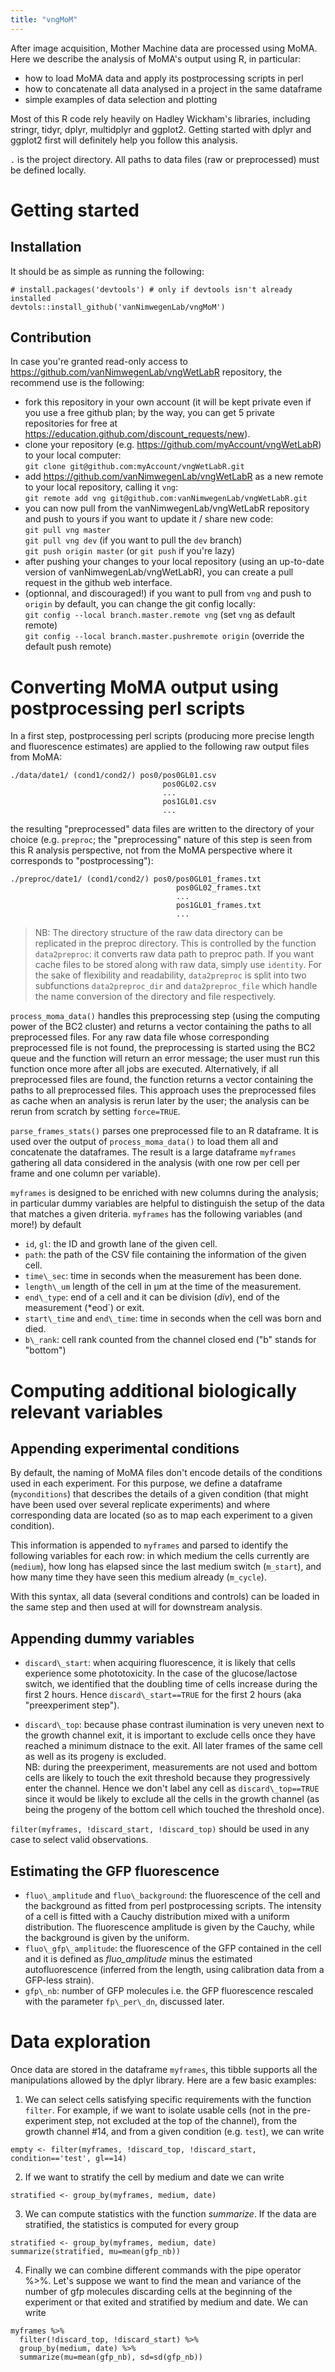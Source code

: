 ```yaml
---
title: "vngMoM"
---
```



After image acquisition, Mother Machine data are processed using MoMA. Here we describe the analysis of MoMA's output using R, in particular:
- how to load MoMA data and apply its postprocessing scripts in perl
- how to concatenate all data analysed in a project in the same dataframe
- simple examples of data selection and plotting

Most of this R code rely heavily on Hadley Wickham's libraries, including stringr, tidyr, dplyr, multidplyr and ggplot2. Getting started with dplyr and ggplot2 first will definitely help you follow this analysis.

`.` is the project directory. All paths to data files (raw or preprocessed) must be defined locally.


# Getting started
## Installation

It should be as simple as running the following:

```
# install.packages('devtools') # only if devtools isn't already installed
devtols::install_github('vanNimwegenLab/vngMoM')
```

## Contribution
In case you're granted read-only access to https://github.com/vanNimwegenLab/vngWetLabR repository, the recommend use is the following:

- fork this repository in your own account (it will be kept private even if you use a free github plan; by the way, you can get 5 private repositories for free at https://education.github.com/discount_requests/new).
- clone your repository (e.g. https://github.com/myAccount/vngWetLabR) to your local computer:  
`git clone git@github.com:myAccount/vngWetLabR.git`
- add https://github.com/vanNimwegenLab/vngWetLabR as a new remote to your local repository, calling it `vng`:  
`git remote add vng git@github.com:vanNimwegenLab/vngWetLabR.git`
- you can now pull from the vanNimwegenLab/vngWetLabR repository and push to yours if you want to update it / share new code:  
`git pull vng master`  
`git pull vng dev` (if you want to pull the `dev` branch)  
`git push origin master` (or `git push` if you're lazy)
- after pushing your changes to your local repository (using an up-to-date version of vanNimwegenLab/vngWetLabR), you can create a pull request in the github web interface.
- (optionnal, and discouraged!) if you want to pull from `vng` and push to `origin` by default, you can change the git config locally:  
`git config --local branch.master.remote vng` (set `vng` as default remote)  
`git config --local branch.master.pushremote origin` (override the default push remote)




# Converting MoMA output using postprocessing perl scripts

In a first step, postprocessing perl scripts (producing more precise length and fluorescence estimates) are applied to the following raw output files from MoMA: 

```
./data/date1/ (cond1/cond2/) pos0/pos0GL01.csv
                                  pos0GL02.csv
                                  ...
                                  pos1GL01.csv
                                  ...
```

the resulting "preprocessed" data files are written to the directory of your choice (e.g. `preproc`; the "preprocessing" nature of this step is seen from this R analysis perspective, not from the MoMA perspective where it corresponds to "postprocessing"):

```
./preproc/date1/ (cond1/cond2/) pos0/pos0GL01_frames.txt
                                     pos0GL02_frames.txt
                                     ...
                                     pos1GL01_frames.txt
                                     ...
```

> NB: The directory structure of the raw data directory can be replicated in the preproc directory. This is controlled by the function `data2preproc`: it converts raw data path to preproc path. If you want cache files to be stored along with raw data, simply use `identity`. For the sake of flexibility and readability, `data2preproc` is split into two subfunctions `data2preproc_dir` and `data2preproc_file` which handle the name conversion of the directory and file respectively.

`process_moma_data()` handles this preprocessing step (using the computing power of the BC2 cluster) and returns a vector containing the paths to all preprocessed files. For any raw data file whose corresponding preprocessed file is not found, the preprocessing is started using the BC2 queue and the function will return an error message; the user must run this function once more after all jobs are executed.
Alternatively, if all preprocessed files are found, the function returns a vector containing the paths to all preprocessed files. This approach uses the preprocessed files as cache when an analysis is rerun later by the user; the analysis can be rerun from scratch by setting `force=TRUE`.

`parse_frames_stats()` parses one preprocessed file to an R dataframe. It is used over the output of `process_moma_data()` to load them all and concatenate the dataframes. The result is a large dataframe `myframes` gathering all data considered in the analysis (with one row per cell per frame and one column per variable).

`myframes` is designed to be enriched with new columns during the analysis; in particular dummy variables are helpful to distinguish the setup of the data that matches a given driteria. `myframes` has the following variables (and more!) by default

- `id`, `gl`: the ID and growth lane of the given cell.
- `path`: the path of the CSV file containing the information of the given cell.
- `time\_sec`: time in seconds when the measurement has been done.
- `length\_um` length of the cell in μm at the time of the measurement.
- `end\_type`: end of a cell and it can be division (*div*), end of the measurement (*eod`) or exit.
- `start\_time` and `end\_time`: time in seconds when the cell was born and died.
- `b\_rank`: cell rank counted from the channel closed end ("b" stands for "bottom")


# Computing additional biologically relevant variables

## Appending experimental conditions

By default, the naming of MoMA files don't encode details of the conditions used in each experiment. For this purpose, we define a dataframe (`myconditions`) that describes the details of a given condition (that might have been used over several replicate experiments) and where corresponding data are located (so as to map each experiment to a given condition).

This information is appended to `myframes` and parsed to identify the following variables for each row: in which medium the cells currently are (`medium`), how long has elapsed since the last medium switch (`m_start`), and how many time they have seen this medium already (`m_cycle`).

With this syntax, all data (several conditions and controls) can be loaded in the same step and then used at will for downstream analysis.


## Appending dummy variables

- `discard\_start`: when acquiring fluorescence, it is likely that cells experience some phototoxicity. In the case of the glucose/lactose switch, we identified that the doubling time of cells increase during the first 2 hours. Hence `discard\_start==TRUE` for the first 2 hours (aka "preexperiment step").

- `discard\_top`: because phase contrast ilumination is very uneven next to the growth channel exit, it is important to exclude cells once they have reached a minimum distnace to the exit. All later frames of the same cell as well as its progeny is excluded. \
NB: during the preexperiment, measurements are not used and bottom cells are likely to touch the exit threshold because they progressively enter the channel. Hence we don't label any cell as `discard\_top==TRUE` since it would be likely to exclude all the cells in the growth channel (as being the progeny of the bottom cell which touched the threshold once).

`filter(myframes, !discard_start, !discard_top)` should be used in any case to select valid observations.


## Estimating the GFP fluorescence

- `fluo\_amplitude` and `fluo\_background`: the fluorescence of the cell and the background as fitted from perl postprocessing scripts. The intensity of a cell is fitted with a Cauchy distribution mixed with a uniform distribution. The fluorescence amplitude is given by the Cauchy, while the background is given by the uniform.
- `fluo\_gfp\_amplitude`: the fluorescence of the GFP contained in the cell and it is defined as *fluo\_amplitude* minus the estimated autofluorescence (inferred from the length, using calibration data from a GFP-less strain).
- `gfp\_nb`: number of GFP molecules i.e. the GFP fluorescence rescaled with the parameter `fp\_per\_dn`, discussed later.


# Data exploration

Once data are stored in the dataframe `myframes`, this tibble supports all the manipulations allowed by the dplyr library. Here are a few basic examples:

1. We can select cells satisfying specific requirements with the function `filter`. For example, if we want to isolate usable cells (not in the pre-experiment step, not excluded at the top of the channel), from the growth channel #14, and from a given condition (e.g. `test`), we can write
```
empty <- filter(myframes, !discard_top, !discard_start, condition=='test', gl==14)
```

2. If we want to stratify the cell by medium and date we can write
```
stratified <- group_by(myframes, medium, date)
```

3. We can compute statistics with the function *summarize*. If the data are stratified, the statistics is computed for
every group
```
stratified <- group_by(myframes, medium, date)
summarize(stratified, mu=mean(gfp_nb))
```

4. Finally we can combine different commands with the pipe operator %>%. Let's suppose we want to find the mean and variance of the number of gfp molecules discarding cells at the beginning of the experiment or that exited and stratified by medium and date. We can write
```
myframes %>% 
  filter(!discard_top, !discard_start) %>% 
  group_by(medium, date) %>% 
  summarize(mu=mean(gfp_nb), sd=sd(gfp_nb))
```


